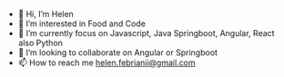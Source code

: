 - 👋 Hi, I’m Helen
- 👀 I’m interested in Food and Code
- 🌱 I’m currently focus on Javascript, Java Springboot, Angular, React also Python
- 💞️ I’m looking to collaborate on Angular or Springboot
- 📫 How to reach me helen.febrianii@gmail.com

<!---
naneunBie/naneunBie is a ✨ special ✨ repository because its `README.md` (this file) appears on your GitHub profile.
You can click the Preview link to take a look at your changes.
--->

